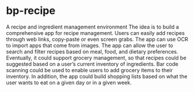 # bp-recipe
A recipe and ingredient management environment
The idea is to build a comprehensive app for recipe management. Users can easily add recipes through web links, copy-paste or even screen grabs. The app can use OCR to import apps that come from images.  The app can allow the user to search and filter recipes based on meal, food, and dietary preferences. Eventually, it could support grocery management, so that recipes could be suggested based on a user’s current inventory of ingredients. Bar code scanning could be used to enable users to add grocery items to their inventory. In addition, the app could build shopping lists based on what the user wants to eat on a given day or in a given week. 
